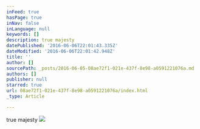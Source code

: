 ```yaml
---
inFeed: true
hasPage: true
inNav: false
inLanguage: null
keywords: []
description: true majesty
datePublished: '2016-06-06T22:01:43.335Z'
dateModified: '2016-06-06T22:01:42.948Z'
title: ''
author: []
sourcePath: _posts/2016-06-05-08ae72f1-021e-437f-8e98-a0591221076a.md
authors: []
publisher: null
starred: true
url: 08ae72f1-021e-437f-8e98-a0591221076a/index.html
_type: Article

---
```

true majesty
![](https://the-grid-user-content.s3-us-west-2.amazonaws.com/def4ea62-d032-4d40-a6e4-1264452666a1.png)